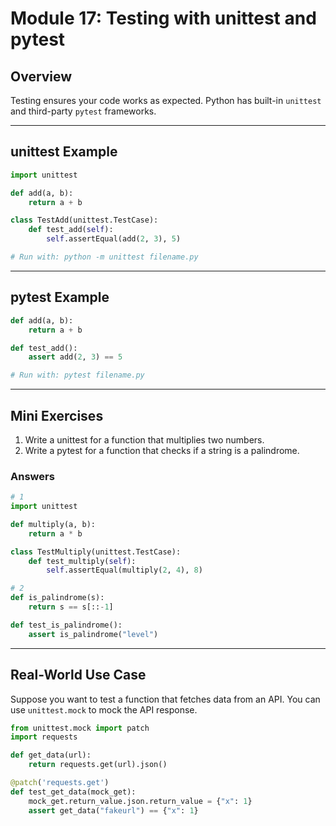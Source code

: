 # Module 17: Testing with unittest and pytest

## Overview
Testing ensures your code works as expected. Python has built-in `unittest` and third-party `pytest` frameworks.

---

## unittest Example
```python
import unittest

def add(a, b):
    return a + b

class TestAdd(unittest.TestCase):
    def test_add(self):
        self.assertEqual(add(2, 3), 5)

# Run with: python -m unittest filename.py
```

---

## pytest Example
```python
def add(a, b):
    return a + b

def test_add():
    assert add(2, 3) == 5

# Run with: pytest filename.py
```

---

## Mini Exercises
1. Write a unittest for a function that multiplies two numbers.
2. Write a pytest for a function that checks if a string is a palindrome.

### Answers
```python
# 1
import unittest

def multiply(a, b):
    return a * b

class TestMultiply(unittest.TestCase):
    def test_multiply(self):
        self.assertEqual(multiply(2, 4), 8)

# 2
def is_palindrome(s):
    return s == s[::-1]

def test_is_palindrome():
    assert is_palindrome("level")
```

---

## Real-World Use Case
Suppose you want to test a function that fetches data from an API. You can use `unittest.mock` to mock the API response.
```python
from unittest.mock import patch
import requests

def get_data(url):
    return requests.get(url).json()

@patch('requests.get')
def test_get_data(mock_get):
    mock_get.return_value.json.return_value = {"x": 1}
    assert get_data("fakeurl") == {"x": 1}
``` 